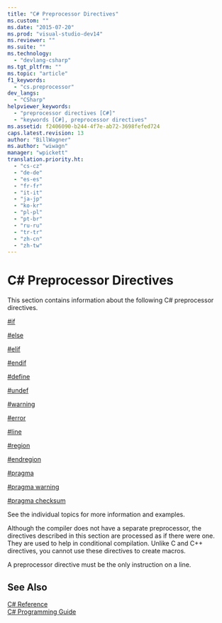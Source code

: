 ```yaml
---
title: "C# Preprocessor Directives"
ms.custom: ""
ms.date: "2015-07-20"
ms.prod: "visual-studio-dev14"
ms.reviewer: ""
ms.suite: ""
ms.technology: 
  - "devlang-csharp"
ms.tgt_pltfrm: ""
ms.topic: "article"
f1_keywords: 
  - "cs.preprocessor"
dev_langs: 
  - "CSharp"
helpviewer_keywords: 
  - "preprocessor directives [C#]"
  - "keywords [C#], preprocessor directives"
ms.assetid: f2406090-b244-4f7e-ab72-3698fefed724
caps.latest.revision: 13
author: "BillWagner"
ms.author: "wiwagn"
manager: "wpickett"
translation.priority.ht: 
  - "cs-cz"
  - "de-de"
  - "es-es"
  - "fr-fr"
  - "it-it"
  - "ja-jp"
  - "ko-kr"
  - "pl-pl"
  - "pt-br"
  - "ru-ru"
  - "tr-tr"
  - "zh-cn"
  - "zh-tw"
---
```

# C# Preprocessor Directives
This section contains information about the following C# preprocessor directives.  
  
 [#if](../../../csharp\language-reference\preprocessor-directives/preprocessor-if.md)  
  
 [#else](../../../csharp\language-reference\preprocessor-directives/preprocessor-else.md)  
  
 [#elif](../../../csharp\language-reference\preprocessor-directives/preprocessor-elif.md)  
  
 [#endif](../../../csharp\language-reference\preprocessor-directives/preprocessor-endif.md)  
  
 [#define](../../../csharp\language-reference\preprocessor-directives/preprocessor-define.md)  
  
 [#undef](../../../csharp\language-reference\preprocessor-directives/preprocessor-undef.md)  
  
 [#warning](../../../csharp\language-reference\preprocessor-directives/preprocessor-warning.md)  
  
 [#error](../../../csharp\language-reference\preprocessor-directives/preprocessor-error.md)  
  
 [#line](../../../csharp\language-reference\preprocessor-directives/preprocessor-line.md)  
  
 [#region](../../../csharp\language-reference\preprocessor-directives/preprocessor-region.md)  
  
 [#endregion](../../../csharp\language-reference\preprocessor-directives/preprocessor-endregion.md)  
  
 [#pragma](../../../csharp\language-reference\preprocessor-directives/preprocessor-pragma.md)  
  
 [#pragma warning](../../../csharp\language-reference\preprocessor-directives/preprocessor-pragma-warning.md)  
  
 [#pragma checksum](../../../csharp\language-reference\preprocessor-directives/preprocessor-pragma-checksum.md)  
  
 See the individual topics for more information and examples.  
  
 Although the compiler does not have a separate preprocessor, the directives described in this section are processed as if there were one. They are used to help in conditional compilation. Unlike C and C++ directives, you cannot use these directives to create macros.  
  
 A preprocessor directive must be the only instruction on a line.  
  
## See Also  
 [C# Reference](../../../csharp\language-reference/index.md)   
 [C# Programming Guide](../../../csharp\programming-guide/index.md)